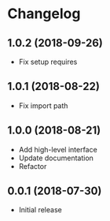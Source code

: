 Changelog
=========

1.0.2 (2018-09-26)
------------------

- Fix setup requires

1.0.1 (2018-08-22)
------------------

- Fix import path

1.0.0 (2018-08-21)
------------------

- Add high-level interface
- Update documentation
- Refactor

0.0.1 (2018-07-30)
------------------

- Initial release